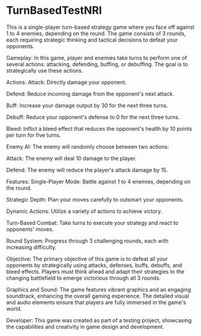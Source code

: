 # TurnBasedTestNRI
 This is a single-player turn-based strategy game where you face off against 1 to 4 enemies, depending on the round. The game consists of 3 rounds, each requiring strategic thinking and tactical decisions to defeat your opponents.


Gameplay: In this game, player and enemies take turns to perform one of several actions: attacking, defending, buffing, or debuffing. The goal is to strategically use these actions.


Actions:
Attack: Directly damage your opponent.

Defend: Reduce incoming damage from the opponent's next attack.

Buff: Increase your damage output by 30 for the next three turns.

Debuff: Reduce your opponent's defense to 0 for the next three turns.

Bleed: Inflict a bleed effect that reduces the opponent's health by 10 points per turn for five turns.


Enemy AI: 
The enemy will randomly choose between two actions:

Attack: The enemy will deal 10 damage to the player.

Defend: The enemy will reduce the player's attack damage by 15.


Features:
Single-Player Mode: Battle against 1 to 4 enemies, depending on the round.

Strategic Depth: Plan your moves carefully to outsmart your opponents.

Dynamic Actions: Utilize a variety of actions to achieve victory.

Turn-Based Combat: Take turns to execute your strategy and react to opponents' moves.

Round System: Progress through 3 challenging rounds, each with increasing difficulty.

Objective: The primary objective of this game is to defeat all your opponents by strategically using attacks, defenses, buffs, debuffs, and bleed effects. Players must think ahead and adapt their strategies to the changing battlefield to emerge victorious through all 3 rounds.

Graphics and Sound: The game features vibrant graphics and an engaging soundtrack, enhancing the overall gaming experience. The detailed visual and audio elements ensure that players are fully immersed in the game's world.


Developer: This game was created as part of a testing project, showcasing the capabilities and creativity in game design and development.

